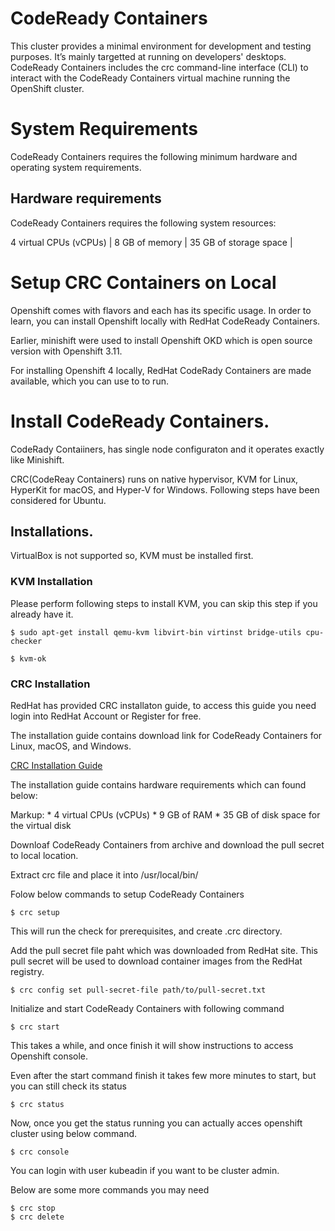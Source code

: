 # CodeReady Containers
This cluster provides a minimal environment for development and testing purposes. It’s mainly targetted at running on developers' desktops. 
CodeReady Containers includes the crc command-line interface (CLI) to interact with the CodeReady Containers virtual machine running the OpenShift cluster.

# System Requirements
CodeReady Containers requires the following minimum hardware and operating system requirements.

## Hardware requirements
CodeReady Containers requires the following system resources:

4 virtual CPUs (vCPUs)  |
8 GB of memory  |
35 GB of storage space  |



# Setup CRC Containers on Local 

Openshift comes with flavors and each has its specific usage. In order to learn, you can install Openshift locally with RedHat CodeReady Containers.

Earlier, minishift were used to install Openshift OKD which is open source version with Openshift 3.11.

For installing Openshift 4 locally, RedHat CodeRady Containers are made available, which you can use to to run.


# Install CodeReady Containers.

CodeRady Contaiiners, has single node configuraton and it operates exactly like Minishift.

CRC(CodeReay Containers) runs on native hypervisor, KVM for Linux, HyperKit for macOS, and Hyper-V for Windows. Following steps have been considered for Ubuntu.

## Installations.
VirtualBox is not supported so, KVM must be installed first.

### KVM Installation
Please perform following steps to install KVM, you can skip this step if you already have it.

```
$ sudo apt-get install qemu-kvm libvirt-bin virtinst bridge-utils cpu-checker
```
```
$ kvm-ok
```

### CRC Installation

RedHat has provided CRC installaton guide, to access this guide you need login into RedHat Account or Register for free.

The installation guide contains download link for CodeReady Containers for Linux, macOS, and Windows.

[CRC Installation Guide](https://cloud.redhat.com/openshift/install/crc/installer-provisioned)

The installation guide contains hardware requirements which can found below:


Markup: * 4 virtual CPUs (vCPUs)
        * 9 GB of RAM
        * 35 GB of disk space for the virtual disk

Downloaf CodeReady Containers from archive and download the pull secret to local location.

Extract crc file and place it into /usr/local/bin/

Folow below commands to setup CodeReady Containers

```
$ crc setup
```

This will run the check for prerequisites, and create .crc directory.

Add the pull secret file paht which was downloaded from RedHat site. This pull secret will be used to download container images from the RedHat registry.

```
$ crc config set pull-secret-file path/to/pull-secret.txt
```

Initialize and start CodeReady Containers with following command

```
$ crc start
```
This takes a while, and once finish it will show instructions to access Openshift console.

Even after the start command finish it takes few more minutes to start, but you can still check its status

```
$ crc status
```

Now, once you get the status running you can actually acces openshift cluster using below command.

```
$ crc console
```
You can login with user kubeadin if you want to be cluster admin.

Below are some more commands you may need

```
$ crc stop
$ crc delete
```
